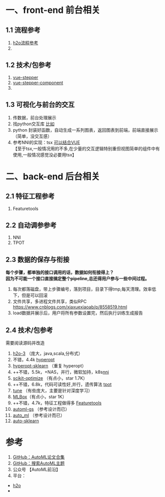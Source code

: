 # 一、front-end 前台相关  
## 1.1 流程参考  
1. [h2o流程参考](https://h2oai.github.io/tutorials/machine-learning-experiment-scoring-and-analysis-tutorial-financial-focus/#0)
2. 
## 1.2 技术/包参考 
1. [vue-stepper](https://github.com/PygmySlowLoris/vue-stepper)
2. [vue-stepper-component](https://github.com/adi518/vue-stepper-component)
3. 
## 1.3 可视化与前台的交互
1. 传数据，前台处理展示  
2. 找python交互库  [比如](https://towardsdatascience.com/how-to-write-web-apps-using-simple-python-for-data-scientists-a227a1a01582)  
3. python 封装好函数，自动生成一系列图表，返回图表到前端，前端直接展示（简单，没交互感）  
4. 参考NNI的实现：tsx
[可以结合VUE](https://www.zhihu.com/question/281812349?sort=created)  
【至于tsx,一般情况用的不多,在少量的交互逻辑特别重但视图简单的组件中有使用,一般情况感觉没必要用tsx】

# 二、back-end 后台相关
## 2.1 特征工程参考
1. Featuretools

## 2.2 自动调参参考
1. NNI
2. TPOT

## 2.3 数据的保存与衔接  
**每个步骤，都单独的接口调用的话，数据如何衔接得上？**  
**因为不可能一个接口直接搞定整个pipeline,总还得用户参与一些中间过程。**
1. 每次都落磁盘，带上步骤编号，落到项目，目录下得tmp,每天清理。效率低下，但是可以回滚
2. 文件共享，多进程文件共享，类似RPC
https://www.cnblogs.com/xiaxuexiaoab/p/8558519.html
3. load数据并展示后，用户将所有参数设置完，然后执行训练生成报告

## 2.4 技术/包参考  
需要阅读源码并改造
1. [h2o-3](https://github.com/h2oai/h2o-3/)  （庞大，java,scala,分布式）
2. 不错，4.4k [hyperopt](https://github.com/hyperopt/hyperopt)  
3. [hyperopt-sklearn](https://github.com/hyperopt/hyperopt-sklearn)  （重复 hyperopt）
4. ++不错，5.5k，+NAS，并行，微软加持，k8s[nni](https://github.com/Microsoft/nni)  
5. [scikit-optimize](https://github.com/scikit-optimize/scikit-optimize) （有点小，star 1.7K） 
6. ++不错，6.8k，代码可读性好,并行，遗传算法 [tpot](https://github.com/EpistasisLab/tpot)  
7. [tune](https://github.com/ray-project/ray/tree/master/python/ray/tune) （有些庞大，主要是针对深度学习） 
8. [MLBox](https://github.com/AxeldeRomblay/MLBox)（有点小，star 1K）
9. ++不错，4.7k，特征工程做得多 [Featuretools](https://github.com/FeatureLabs/featuretools) 
10. [automl-gs](https://github.com/minimaxir/automl-gs) （参考设计而已）
11. [auto_ml](https://github.com/ClimbsRocks/auto_ml) （参考设计而已）
12. [auto-sklearn](https://github.com/automl/auto-sklearn)

# 参考  
1. [GitHub：AutoML论文合集](https://github.com/hibayesian/awesome-automl-papers)
2. [GitHub：搜索AutoML主题](https://github.com/topics/automl)  
3. 公众号 【AutoML前沿】  
4. 平台：  
- [h2o](https://www.h2o.ai/)
- 
